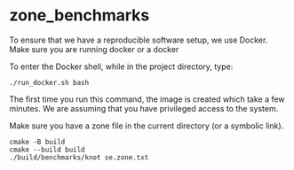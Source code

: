 # zone_benchmarks


To ensure that we have a reproducible software setup, we use Docker. Make sure you are running docker or a docker

To enter the Docker shell, while in the project directory, type:
```
./run_docker.sh bash
````
The first time you run this command, the image is created which take a few minutes. We are assuming that you have privileged access to the system.

Make sure you have a zone file in the current directory (or a symbolic link).

```
cmake -B build
cmake --build build
./build/benchmarks/knot se.zone.txt 
```